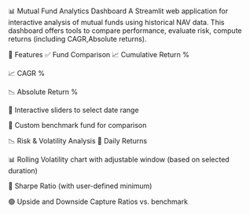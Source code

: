 📊 Mutual Fund Analytics Dashboard
A Streamlit web application for interactive analysis of mutual funds using historical NAV data. This dashboard offers tools to compare performance, evaluate risk, compute returns (including CAGR,Absolute returns).

🚀 Features
✅ Fund Comparison
📈 Cumulative Return %

📈 CAGR % 

📉 Absolute Return %

🔁 Interactive sliders to select date range

🎯 Custom benchmark fund for comparison

📉 Risk & Volatility Analysis
🔢 Daily Returns

📊 Rolling Volatility chart with adjustable window (based on selected duration)

🧮 Sharpe Ratio (with user-defined minimum)

🟢 Upside and Downside Capture Ratios vs. benchmark

